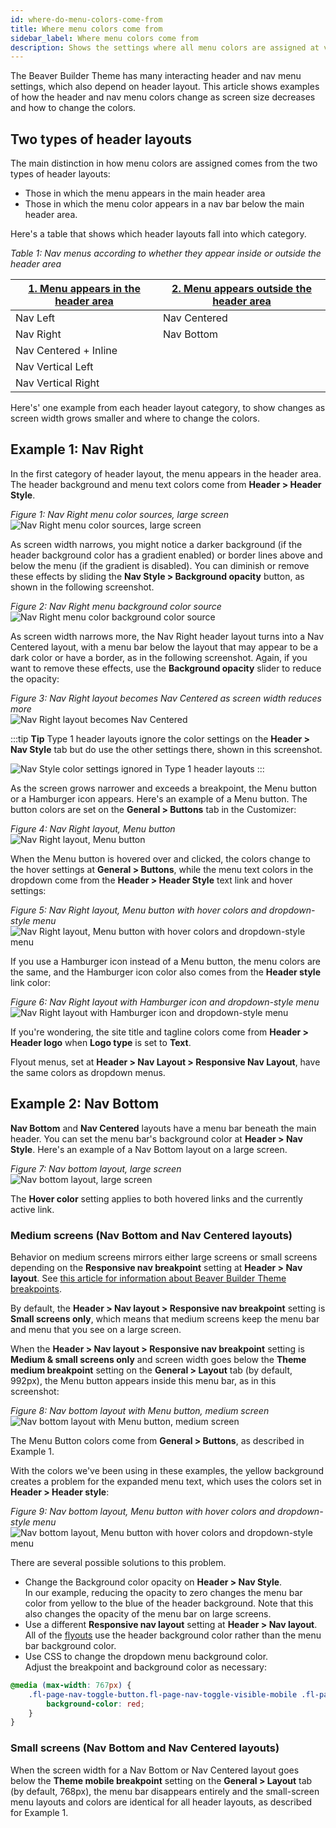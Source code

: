```yaml
---
id: where-do-menu-colors-come-from
title: Where menu colors come from
sidebar_label: Where menu colors come from
description: Shows the settings where all menu colors are assigned at various screen sizes.
---
```


The Beaver Builder Theme has many interacting header and nav menu settings, which also depend on header layout. This article shows examples of how the header and nav menu colors change as screen size decreases and how to change the colors.

## Two types of header layouts

The main distinction in how menu colors are assigned comes from the two types of header layouts:
  * Those in which the menu appears in the main header area
  * Those in which the menu color appears in a nav bar below the main header area.

Here's a table that shows which header layouts fall into which category.

*Table 1: Nav menus according to whether they appear inside or outside the header area* 

[1\. Menu appears in the header area](#example-1-nav-right)  |  [2\. Menu appears outside the header area](#example-2-nav-bottom)
---|---
Nav Left  |  Nav Centered
Nav Right  |  Nav Bottom
Nav Centered + Inline  | 
Nav Vertical Left  | 
Nav Vertical Right  | 

Here's' one example from each header layout category, to show changes as screen width grows smaller and where to change the colors.

## Example 1: Nav Right

In the first category of header layout, the menu appears in the header area. The header background and menu text colors come from **Header > Header Style**.

*Figure 1: Nav Right menu color sources, large screen*  
![Nav Right menu color sources, large screen](/img/menu-colors-nav-right-1-widest.png) 

As screen width narrows, you might notice a darker background (if the header background color has a gradient enabled) or border lines above and below the menu (if the gradient is disabled). You can diminish or remove these effects by sliding the **Nav Style > Background opacity** button, as shown in the following screenshot. 

*Figure 2: Nav Right menu background color source*  
![Nav Right menu color background color source](/img/menu-colors-nav-right-2-nav-style.png) 

As screen width narrows more, the Nav Right header layout turns into a Nav Centered layout, with a menu bar below the layout that may appear to be a dark color or have a border, as in the following screenshot. Again, if you want to remove these effects, use the **Background opacity** slider to reduce the opacity:

*Figure 3: Nav Right layout becomes Nav Centered as screen width reduces more*  
![Nav Right layout becomes Nav Centered](/img/menu-colors-nav-right-3-nav-style.png) 

:::tip **Tip**
Type 1 header layouts ignore the color settings on the **Header > Nav Style** tab but do use the other settings there, shown in this screenshot.

![Nav Style color settings ignored in Type 1 header layouts](/img/menu-colors-nav-style-ignored-header-type-1.png) 
:::

As the screen grows narrower and exceeds a breakpoint,  the Menu button or a Hamburger icon appears. Here's an example of a Menu button. The button colors are set on the **General > Buttons** tab in the Customizer:

*Figure 4: Nav Right layout, Menu button*  
![Nav Right layout, Menu button](/img/menu-colors-nav-right-4-general-buttons.png) 

When the Menu button is hovered over and clicked, the colors change to the hover settings at **General > Buttons**, while the menu text colors in the dropdown come from the **Header > Header Style** text link and hover settings:

*Figure 5: Nav Right layout, Menu button with hover colors and dropdown-style menu*  
![Nav Right layout, Menu button with hover colors and dropdown-style menu](/img/menu-colors-nav-right-5-menu-button-color.png) 

If you use a Hamburger icon instead of a Menu button, the menu colors are the same, and the Hamburger icon color also comes from the **Header style** link color:

*Figure 6: Nav Right layout with Hamburger icon and dropdown-style menu*  
![Nav Right layout with Hamburger icon and dropdown-style menu](/img/menu-colors-nav-right-hamburger-color-small-screen.png) 

If you're wondering, the site title and tagline colors come from **Header > Header logo** when **Logo type** is set to **Text**.

Flyout menus, set at **Header > Nav Layout > Responsive Nav Layout**, have the same colors as dropdown menus.

## Example 2: Nav Bottom

**Nav Bottom** and **Nav Centered** layouts have a menu bar beneath the main header. You can set the menu bar's background color at **Header > Nav Style**. Here's an example of a Nav Bottom layout on a large screen.

*Figure 7: Nav bottom layout, large screen*  
![Nav bottom layout, large screen](/img/menu-colors-nav-bottom-large-screen.png)

The **Hover color** setting applies to both hovered links and the currently active link. 

### Medium screens (Nav Bottom and Nav Centered layouts)

Behavior on medium screens mirrors either large screens or small screens depending on the **Responsive nav breakpoint** setting at **Header > Nav layout**. See [this article for information about Beaver Builder Theme breakpoints](/beaver-builder/layouts/responsive-design/breakpoints).

By default, the **Header > Nav layout > Responsive nav breakpoint** setting is **Small screens only**, which means that medium screens keep the menu bar and menu that you see on a large screen.

When  the **Header > Nav layout > Responsive nav breakpoint** setting is **Medium & small screens only** and screen width goes below the **Theme medium breakpoint** setting on the **General > Layout** tab (by default, 992px),  the Menu button appears inside this menu bar, as in this screenshot:

*Figure 8: Nav bottom layout with Menu button, medium screen*  
![Nav bottom layout with Menu button, medium screen](/img/menu-colors-nav-bottom-menu-button-medium-screen.png)

The Menu Button colors come from **General > Buttons**, as described in Example 1. 

With the colors we've been using in these examples, the yellow background creates a problem for the expanded menu text, which uses the colors set in **Header > Header style**:

*Figure 9: Nav bottom layout, Menu button with hover colors and dropdown-style menu*  
![Nav bottom layout, Menu button with hover colors and dropdown-style menu](/img/menu-colors-nav-bottom-medium-screen-menu-button-expanded.png)

There are several possible solutions to this problem.

* Change the Background color opacity on **Header > Nav Style**.  
In our example, reducing the opacity to zero changes the menu bar color from yellow to the blue of the header background. Note that this also changes the opacity of the menu bar on large screens. 
* Use a different **Responsive nav layout** setting at **Header > Nav layout**.  
All of the [flyouts](/bb-theme/defaults-for-layouts-content/headers-nav-menus/choose-how-menus-open-responsively.md) use the header background color rather than the menu bar background color.
* Use CSS to change the dropdown menu background color.  
Adjust the breakpoint and background color as necessary:  
```css
@media (max-width: 767px) {
    .fl-page-nav-toggle-button.fl-page-nav-toggle-visible-mobile .fl-page-nav-collapse {
        background-color: red;
    }
} 
 ```

### Small screens  (Nav Bottom and Nav Centered layouts)

When the screen width for a Nav Bottom or Nav Centered layout goes below the **Theme mobile breakpoint** setting on the **General > Layout** tab (by default, 768px),  the menu bar disappears entirely and the small-screen menu layouts and colors are identical for all header layouts, as described for Example 1.

